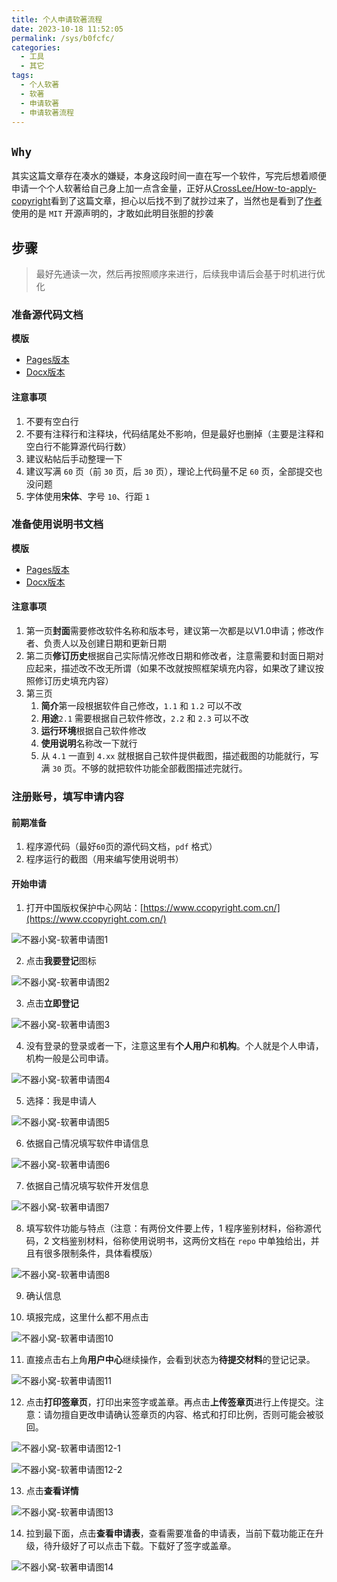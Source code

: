 ```yaml
---
title: 个人申请软著流程
date: 2023-10-18 11:52:05
permalink: /sys/b0fcfc/
categories:
  - 工具
  - 其它
tags:
  - 个人软著
  - 软著
  - 申请软著
  - 申请软著流程
---
```


## `Why`

其实这篇文章存在凑水的嫌疑，本身这段时间一直在写一个软件，写完后想着顺便申请一个个人软著给自己身上加一点含金量，正好从[CrossLee/How-to-apply-copyright](https://github.com/CrossLee/How-to-apply-copyright)看到了这篇文章，担心以后找不到了就抄过来了，当然也是看到了[作者](https://github.com/CrossLee)使用的是 `MIT` 开源声明的，才敢如此明目张胆的抄袭

<!-- more -->

<InArticleAdsense
    data-ad-client="ca-pub-1725717718088510"
    data-ad-slot="7426219401">
</InArticleAdsense>

## 步骤

> 最好先通读一次，然后再按照顺序来进行，后续我申请后会基于时机进行优化

### 准备源代码文档

**模版**

- [Pages版本](https://raw.githubusercontent.com/xingcxb/blog_img/blog1/工具/其它/XXX%E8%BD%AF%E4%BB%B6V1.0-%E6%BA%90%E4%BB%A3%E7%A0%81.pages)
- [Docx版本](https://raw.githubusercontent.com/xingcxb/blog_img/blog1/工具/其它/XXX%E8%BD%AF%E4%BB%B6V1.0-%E6%BA%90%E4%BB%A3%E7%A0%81.docx)

#### 注意事项

1. 不要有空白行
2. 不要有注释行和注释块，代码结尾处不影响，但是最好也删掉（主要是注释和空白行不能算源代码行数）
3. 建议粘帖后手动整理一下
4. 建议写满 `60` 页（前 `30` 页，后 `30` 页），理论上代码量不足 `60` 页，全部提交也没问题
5. 字体使用**宋体**、字号 `10`、行距 `1`

### 准备使用说明书文档

**模版**

- [Pages版本](https://raw.githubusercontent.com/xingcxb/blog_img/blog1/工具/其它/XXX%E8%BD%AF%E4%BB%B6-%E4%BD%BF%E7%94%A8%E8%AF%B4%E6%98%8E%E4%B9%A6.pages)
- [Docx版本](https://raw.githubusercontent.com/xingcxb/blog_img/blog1/工具/其它/XXX%E8%BD%AF%E4%BB%B6-%E4%BD%BF%E7%94%A8%E8%AF%B4%E6%98%8E%E4%B9%A6.docx)

#### 注意事项

1. 第一页**封面**需要修改软件名称和版本号，建议第一次都是以V1.0申请；修改作者、负责人以及创建日期和更新日期
2. 第二页**修订历史**根据自己实际情况修改日期和修改者，注意需要和封面日期对应起来，描述改不改无所谓（如果不改就按照框架填充内容，如果改了建议按照修订历史填充内容）
3. 第三页
   1. **简介**第一段根据软件自己修改，`1.1` 和 `1.2` 可以不改
   2. **用途**`2.1` 需要根据自己软件修改，`2.2` 和 `2.3` 可以不改
   3. **运行环境**根据自己软件修改
   4. **使用说明**名称改一下就行
   5. 从 `4.1` 一直到 `4.xx` 就根据自己软件提供截图，描述截图的功能就行，写满 `30` 页。不够的就把软件功能全部截图描述完就行。

### 注册账号，填写申请内容

#### 前期准备

1. 程序源代码（最好`60`页的源代码文档，`pdf` 格式） 
2. 程序运行的截图（用来编写使用说明书）

#### 开始申请

1. 打开中国版权保护中心网站：[https://www.ccopyright.com.cn/](https://www.ccopyright.com.cn/)

![不器小窝-软著申请图1](https://cdn.jsdelivr.net/gh/xingcxb/blog_img@blog1/工具/其它/rv1.png)

2. 点击**我要登记**图标

![不器小窝-软著申请图2](https://cdn.jsdelivr.net/gh/xingcxb/blog_img@blog1/工具/其它/rv2.png)

3. 点击**立即登记**

![不器小窝-软著申请图3](https://cdn.jsdelivr.net/gh/xingcxb/blog_img@blog1/工具/其它/rv3.png)

4. 没有登录的登录或者一下，注意这里有**个人用户**和**机构**。个人就是个人申请，机构一般是公司申请。

![不器小窝-软著申请图4](https://cdn.jsdelivr.net/gh/xingcxb/blog_img@blog1/工具/其它/rv4.png)

5. 选择：我是申请人

![不器小窝-软著申请图5](https://cdn.jsdelivr.net/gh/xingcxb/blog_img@blog1/工具/其它/rv5.png)

<InArticleAdsense
    data-ad-client="ca-pub-1725717718088510"
    data-ad-slot="7426219401">
</InArticleAdsense>

6. 依据自己情况填写软件申请信息

![不器小窝-软著申请图6](https://cdn.jsdelivr.net/gh/xingcxb/blog_img@blog1/工具/其它/rv6.png)

7. 依据自己情况填写软件开发信息

![不器小窝-软著申请图7](https://cdn.jsdelivr.net/gh/xingcxb/blog_img@blog1/工具/其它/rv7.png)

8. 填写软件功能与特点（注意：有两份文件要上传，1 程序鉴别材料，俗称源代码，2 文档鉴别材料，俗称使用说明书，这两份文档在 `repo` 中单独给出，并且有很多限制条件，具体看模版）

![不器小窝-软著申请图8](https://cdn.jsdelivr.net/gh/xingcxb/blog_img@blog1/工具/其它/rv8.png)

9. 确认信息

10. 填报完成，这里什么都不用点击

![不器小窝-软著申请图10](https://cdn.jsdelivr.net/gh/xingcxb/blog_img@blog1/工具/其它/rv10.png)

11. 直接点击右上角**用户中心**继续操作，会看到状态为**待提交材料**的登记记录。

![不器小窝-软著申请图11](https://cdn.jsdelivr.net/gh/xingcxb/blog_img@blog1/工具/其它/rv11.png)

12. 点击**打印签章页**，打印出来签字或盖章。再点击**上传签章页**进行上传提交。注意：请勿擅自更改申请确认签章页的内容、格式和打印比例，否则可能会被驳回。

![不器小窝-软著申请图12-1](https://cdn.jsdelivr.net/gh/xingcxb/blog_img@blog1/工具/其它/rv12-1.png)

![不器小窝-软著申请图12-2](https://cdn.jsdelivr.net/gh/xingcxb/blog_img@blog1/工具/其它/rv12-2.png)

13. 点击**查看详情**

![不器小窝-软著申请图13](https://cdn.jsdelivr.net/gh/xingcxb/blog_img@blog1/工具/其它/rv13.png)

<InArticleAdsense
    data-ad-client="ca-pub-1725717718088510"
    data-ad-slot="7426219401">
</InArticleAdsense>

14. 拉到最下面，点击**查看申请表**，查看需要准备的申请表，当前下载功能正在升级，待升级好了可以点击下载。下载好了签字或盖章。

![不器小窝-软著申请图14](https://cdn.jsdelivr.net/gh/xingcxb/blog_img@blog1/工具/其它/rv14.png)